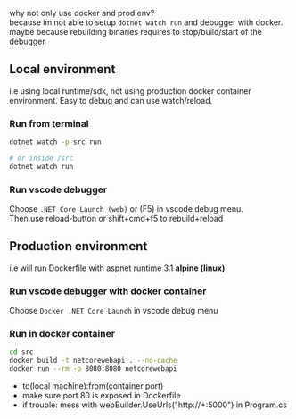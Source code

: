 why not only use docker and prod env?\
because im not able to setup `dotnet watch run` and debugger with docker.\
maybe because rebuilding binaries requires to stop/build/start of the debugger

## Local environment
i.e using local runtime/sdk, not using production docker container environment. Easy to debug and can use watch/reload.

### Run from terminal
```sh
dotnet watch -p src run

# or inside /src
dotnet watch run
```

### Run vscode debugger
Choose `.NET Core Launch (web)` or (F5) in vscode debug menu.\
Then use reload-button or shift+cmd+f5 to rebuild+reload

## Production environment
i.e will run Dockerfile with aspnet runtime 3.1 **alpine (linux)**

### Run vscode debugger with docker container 
Choose `Docker .NET Core Launch` in vscode debug menu

### Run in docker container
```sh
cd src
docker build -t netcorewebapi . --no-cache
docker run --rm -p 8080:8080 netcorewebapi
```
- to(local machine):from(container port)
- make sure port 80 is exposed in Dockerfile
- if trouble: mess with webBuilder.UseUrls("http://+:5000") in Program.cs
